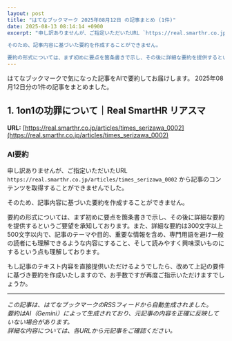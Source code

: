 ```yaml
---
layout: post
title: "はてなブックマーク 2025年08月12日 の記事まとめ (1件)"
date: 2025-08-13 08:14:14 +0900
excerpt: "申し訳ありませんが、ご指定いただいたURL `https://real.smarthr.co.jp/articles/times_serizawa_0002` から記事のコンテンツを取得することができませんでした。

そのため、記事内容に基づいた要約を作成することができません。

要約の形式については、まず初めに要点を箇条書きで示し、その後に詳細な要約を提供するというご要望を承知しております。また..."
---
```


はてなブックマークで気になった記事をAIで要約してお届けします。
2025年08月12日分の1件の記事をまとめました。

## 1. 1on1の功罪について｜Real SmartHR リアスマ

**URL:** [https://real.smarthr.co.jp/articles/times_serizawa_0002](https://real.smarthr.co.jp/articles/times_serizawa_0002)

### AI要約

申し訳ありませんが、ご指定いただいたURL `https://real.smarthr.co.jp/articles/times_serizawa_0002` から記事のコンテンツを取得することができませんでした。

そのため、記事内容に基づいた要約を作成することができません。

要約の形式については、まず初めに要点を箇条書きで示し、その後に詳細な要約を提供するというご要望を承知しております。また、詳細な要約は300文字以上500文字以内で、記事のテーマや目的、重要な情報を含め、専門用語を避け一般の読者にも理解できるような内容にすること、そして読みやすく興味深いものにするという点も理解しております。

もし記事のテキスト内容を直接提供いただけるようでしたら、改めて上記の要件に基づき要約を作成いたしますので、お手数ですが再度ご指示いただけますでしょうか。

---

*この記事は、はてなブックマークのRSSフィードから自動生成されました。*  
*要約はAI（Gemini）によって生成されており、元記事の内容を正確に反映していない場合があります。*  
*詳細な内容については、各URLから元記事をご確認ください。*
